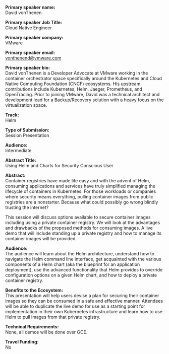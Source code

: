 **Primary speaker name:**  
David vonThenen

**Primary speaker Job Title:**  
Cloud Native Engineer

**Primary speaker company:**  
VMware

**Primary speaker email:**  
vonthenend@vmware.com

**Primary speaker bio:**  
David vonThenen is a Developer Advocate at VMware working in the container orchestrator space specifically around the Kubernetes and Cloud Native Computing Foundation (CNCF) ecosystems. His upstream contributions include Kubernetes, Helm, Jaeger, Prometheus, and OpenTracing. Prior to joining VMware, David was a technical architect and development lead for a Backup/Recovery solution with a heavy focus on the virtualization space.

**Track:**  
Helm

**Type of Submission:**  
Session Presentation

**Audience:**  
Intermediate

**Abstract Title:**  
Using Helm and Charts for Security Conscious User

**Abstract:**  
Container registries have made life easy and with the advent of Helm, consuming applications and services have truly simplified managing the lifecycle of containers in Kubernetes. For those workloads or companies where security means everything, pulling container images from public registries are a nonstarter. Because what could possibly go wrong blindly trusting the internet?

This session will discuss options available to secure container images including using a private container registry. We will look at the advantages and drawbacks of the proposed methods for consuming images. A live demo that will include standing up a private registry and how to manage its container images will be provided.

**Audience:**  
The audience will learn about the Helm architecture, understand how to navigate the Helm command line interface, get acquainted with the various components of a Helm chart (aka the blueprint for an application deployment), use the advanced functionality that Helm provides to override configuration options on a given Helm chart, and how to deploy a private container registry.

**Benefits to the Ecosystem:**  
This presentation will help users devise a plan for securing their container images so they can be consumed in a safe and effective manner. Attendees will be able to duplicate the live demo for use as a starting point for implementation in their own Kubernetes infrastructure and learn how to use Helm to pull images from that private registry.

**Technical Requirements:**  
None, all demos will be done over GCE.

**Travel Funding:**  
No
